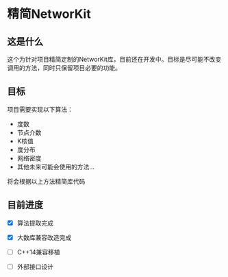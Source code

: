 # 精简NetworKit

## 这是什么

这个为针对项目精简定制的NetworKit库，目前还在开发中。目标是尽可能不改变调用的方法，同时只保留项目必要的功能。

## 目标

项目需要实现以下算法：

* 度数
* 节点介数
* K核值
* 度分布
* 网络密度
* 其他未来可能会使用的方法...

将会根据以上方法精简库代码

## 目前进度

- [x] 算法提取完成

- [x] 大数库兼容改造完成

- [ ] C++14兼容移植

- [ ] 外部接口设计
